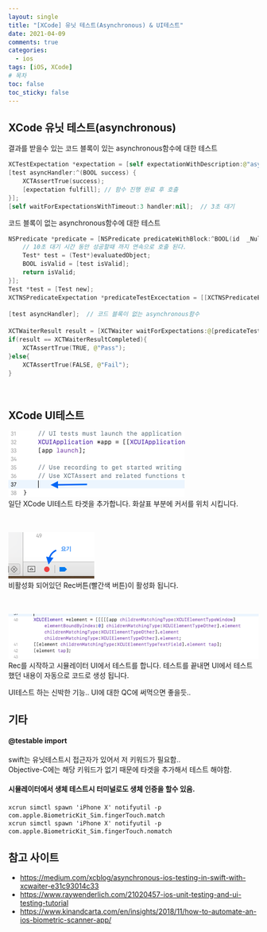 ```yaml
---
layout: single
title: "[XCode] 유닛 테스트(Asynchronous) & UI테스트"
date: 2021-04-09
comments: true
categories:
  - ios
tags: [iOS, XCode]
# 목차
toc: false
toc_sticky: false
---
```

## XCode 유닛 테스트(asynchronous)

결과를 받을수 있는 코드 블록이 있는 asynchronous함수에 대한 테스트  
```swift
XCTestExpectation *expectation = [self expectationWithDescription:@"asynchronous unit test"];
[test asyncHandler:^(BOOL success) {
    XCTAssertTrue(success);
    [expectation fulfill]; // 함수 진행 완료 후 호출
}];
[self waitForExpectationsWithTimeout:3 handler:nil];  // 3초 대기
```  

코드 블록이 없는 asynchronous함수에 대한 테스트  
```swift
NSPredicate *predicate = [NSPredicate predicateWithBlock:^BOOL(id  _Nullable evaluatedObject, NSDictionary<NSString *,id> * _Nullable bindings) {
    // 10초 대기 시간 동안 성공할때 까지 연속으로 호출 된다.
    Test* test = (Test*)evaluatedObject;
    BOOL isValid = [test isValid];
    return isValid;
}];
Test *test = [Test new];
XCTNSPredicateExpectation *predicateTestExcectation = [[XCTNSPredicateExpectation alloc]initWithPredicate:predicate object:test];

[test asyncHandler];  // 코드 블록이 없는 asynchronous함수

XCTWaiterResult result = [XCTWaiter waitForExpectations:@[predicateTestExcectation] timeout:10];  // 10초 대기
if(result == XCTWaiterResultCompleted){
    XCTAssertTrue(TRUE, @"Pass");
}else{
    XCTAssertTrue(FALSE, @"Fail");
}
```  
<br>

## XCode UI테스트  


![](https://raw.githubusercontent.com/yepark/yepark.github.io/master/assets/images/unit1.png)  
일단 XCode UI테스트 타겟을 추가합니다. 화살표 부분에 커서를 위치 시킵니다.  
<br><br>

![](https://raw.githubusercontent.com/yepark/yepark.github.io/master/assets/images/unit2.png)  
비활성화 되어있던 Rec버튼(빨간색 버튼)이 활성화 됩니다.  
<br><br>

![](https://raw.githubusercontent.com/yepark/yepark.github.io/master/assets/images/unit3.png)  
Rec를 시작하고 시뮬레이터 UI에서 테스트를 합니다. 테스트를 끝내면 UI에서 테스트 했던 내용이 자동으로 코드로 생성 됩니다.  

UI테스트 하는 신박한 기능.. UI에 대한 QC에 써먹으면 좋을듯..  


## 기타
#### @testable import  
swift는 유닛테스트시 접근자가 있어서 저 키워드가 필요함..  
Objective-C에는 해당 키워드가 없기 때문에 타겟을 추가해서 테스트 해야함.  

#### 시뮬레이터에서 생체 테스트시 터미널로도 생체 인증을 할수 있음.
```
xcrun simctl spawn 'iPhone X' notifyutil -p com.apple.BiometricKit_Sim.fingerTouch.match
xcrun simctl spawn 'iPhone X' notifyutil -p com.apple.BiometricKit_Sim.fingerTouch.nomatch
```

## 참고 사이트
- <https://medium.com/xcblog/asynchronous-ios-testing-in-swift-with-xcwaiter-e31c93014c33>
- <https://www.raywenderlich.com/21020457-ios-unit-testing-and-ui-testing-tutorial>
- <https://www.kinandcarta.com/en/insights/2018/11/how-to-automate-an-ios-biometric-scanner-app/>




